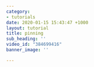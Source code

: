 ```yaml
---
category:
- tutorials
date: 2020-01-15 15:43:47 +1000
layout: tutorial
title: pinning
sub_heading: ''
video_id: "384699416"
banner_image: ''

---
```


